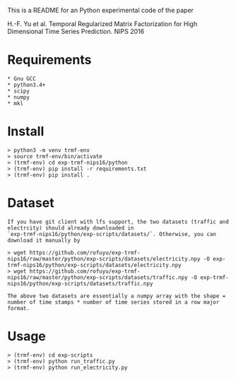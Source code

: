 This is a README for an Python experimental code of the paper 

H.-F. Yu et al. Temporal Regularized Matrix Factorization for High Dimensional Time Series Prediction. NIPS 2016


Requirements
============
    * Gnu GCC 
    * python3.4+
	* scipy
	* numpy
	* mkl

Install
=======
    > python3 -m venv trmf-env
	> source trmf-env/bin/activate
    > (trmf-env) cd exp-trmf-nips16/python
	> (trmf-env) pip install -r requirements.txt
	> (trmf-env) pip install .

Dataset
=======
    If you have git client with lfs support, the two datasets (traffic and electrcity) should already downloaded in 
    `exp-trmf-nips16/python/exp-scripts/datasets/`. Otherwise, you can download it manually by

	> wget https://github.com/rofuyu/exp-trmf-nips16/raw/master/python/exp-scripts/datasets/electricity.npy -O exp-trmf-nips16/python/exp-scripts/datasets/electricity.npy
	> wget https://github.com/rofuyu/exp-trmf-nips16/raw/master/python/exp-scripts/datasets/traffic.npy -O exp-trmf-nips16/python/exp-scripts/datasets/traffic.npy

	The above two datasets are essentially a numpy array with the shape = number of time stamps * number of time series stored in a row major format. 

Usage
=====
	> (trmf-env) cd exp-scripts 
	> (trmf-env) python run_traffic.py
	> (trmf-env) python run_electricity.py
